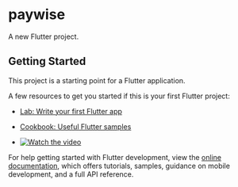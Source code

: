 # paywise

A new Flutter project.

## Getting Started

This project is a starting point for a Flutter application.

A few resources to get you started if this is your first Flutter project:

- [Lab: Write your first Flutter app](https://docs.flutter.dev/get-started/codelab)
- [Cookbook: Useful Flutter samples](https://docs.flutter.dev/cookbook)

- [![Watch the video](https://i.sstatic.net/Vp2cE.png)](https://youtu.be/vt5fpE0bzSY)

For help getting started with Flutter development, view the
[online documentation](https://docs.flutter.dev/), which offers tutorials,
samples, guidance on mobile development, and a full API reference.
